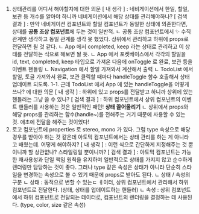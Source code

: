 1. 상태관리를 어디서 해야할지에 대한 의문
   [ 내 생각 ] : 네비게이션에서 한일, 할일, 보관 등 개수를 알아야 하니까 네비게이션에서 해당 상태를 관리해야하나?
   [ 검색 결과 ] : 만약 네비게이션 컴포넌트와 할일 컴포넌트가 동일한 상태에 의존한다면, 상태를 **공통 조상 컴포넌트**에 두는 것이 일반적.
   ㄴ 공통 조상 컴포넌트에서 ✨ 수직 관계만 생각하고 동일 관계를 생각 못 했었다. 상위에서 관리하고 하위에 props로 전달하면 될 것 같다.
   ㄴ App 에서 completed, keep 라는 상태로 관리하고 이 상태를 전달하는 식으로 해보면 될 듯.
   ㄴ App 에서 포켓베이스에서 각각의 할일을 id, text, completed, keep 타입으로 가져온 다음에 onToggle 로 완료, 보관 등을 이벤트 핸들링
   ㄴ Navigation 에서 할일 가져와서 계산해서 출력
   ㄴ TodoList 에서 할일, 토글 가져와서 완료, 보관 클릭할 때마다 handleToggle 함수 호출해서 상태 업데이트 되도록.
   1-1. 근데 TodoList 에서 App 에 있는 handleToggle을 어떻게 쓰나? 에 대한 의문
   [ 내 생각 ] : 하위에 있고 props를 전달받고 하니까 상위에 있는 핸들러는 그냥 쓸 수 있나?
   [ 검색 결과 ] : 하위 컴포넌트에서 상위 컴포넌트의 이벤트 핸들러를 사용하는 것은 일반적인 패턴! **상태 끌어올리기**
   ㄴ 상위에서 props와 해당 props를 관리하는 함수(handle~)를 전해주는 거기 때문에 사용할 수 있는 것. 애초에 전달을 해주는 것이었다!
2. 로고 컴포넌트에 properties 로 stereo, mono 가 있다. 그럼 type 속성으로 해당 경우를 받아야 하는 것 같은데 아토믹 컴포넌트에서는 상태 관리를 하는 게 아니라고 배웠는데. 어떻게 해야하지?
   [ 내 생각 ] : <Logo type='stereo'> 이런 식으로 간단하게 지정해주는 것 뿐이니까 할 상관없나? 스타일링일 뿐이니까?
   [ 검색 결과 ] : 아토믹 컴포넌트는 가능한 재사용성과 단일 책임 원칙을 유지하며 일반적으로 상태를 가지지 않고 순수하게 렌더링만 담당하는 것이 좋다. 그러나 type 같은 속성은 상태가 아니라 단순히 스타일을 변경하는 속성으로 볼 수 있기 때문에 props로 받아도 된다.
   ㄴ 상태 / 속성의 구분
   ㄴ 상태 : 동적으로 변할 수 있는ㄷ ㅔ이터, 상위 컴포넌트에서 관리해서 하위 컴포넌트로 전달한다. (상태, 상태를 업데이트하는 핸들러)
   ㄴ 속성 : 상위 컴포넌트에서 하위 컴포넌트로 전달되는 데이터로, 컴포넌트의 렌더링을 결정하는 데 사용된다. (type, color, size 같은 속성)
